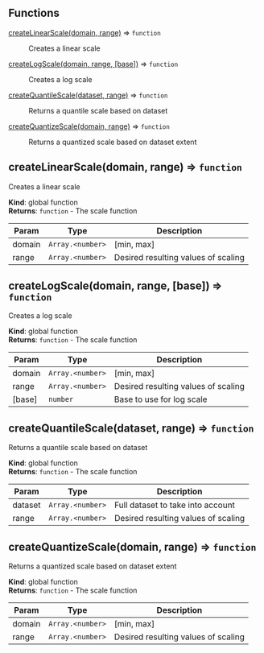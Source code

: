 ## Functions

<dl>
<dt><a href="#createLinearScale">createLinearScale(domain, range)</a> ⇒ <code>function</code></dt>
<dd><p>Creates a linear scale</p>
</dd>
<dt><a href="#createLogScale">createLogScale(domain, range, [base])</a> ⇒ <code>function</code></dt>
<dd><p>Creates a log scale</p>
</dd>
<dt><a href="#createQuantileScale">createQuantileScale(dataset, range)</a> ⇒ <code>function</code></dt>
<dd><p>Returns a quantile scale based on dataset</p>
</dd>
<dt><a href="#createQuantizeScale">createQuantizeScale(domain, range)</a> ⇒ <code>function</code></dt>
<dd><p>Returns a quantized scale based on dataset extent</p>
</dd>
</dl>

<a name="createLinearScale"></a>

## createLinearScale(domain, range) ⇒ <code>function</code>

Creates a linear scale

**Kind**: global function  
**Returns**: <code>function</code> - The scale function

| Param  | Type                              | Description                         |
| ------ | --------------------------------- | ----------------------------------- |
| domain | <code>Array.&lt;number&gt;</code> | [min, max]                          |
| range  | <code>Array.&lt;number&gt;</code> | Desired resulting values of scaling |

<a name="createLogScale"></a>

## createLogScale(domain, range, [base]) ⇒ <code>function</code>

Creates a log scale

**Kind**: global function  
**Returns**: <code>function</code> - The scale function

| Param  | Type                              | Description                         |
| ------ | --------------------------------- | ----------------------------------- |
| domain | <code>Array.&lt;number&gt;</code> | [min, max]                          |
| range  | <code>Array.&lt;number&gt;</code> | Desired resulting values of scaling |
| [base] | <code>number</code>               | Base to use for log scale           |

<a name="createQuantileScale"></a>

## createQuantileScale(dataset, range) ⇒ <code>function</code>

Returns a quantile scale based on dataset

**Kind**: global function  
**Returns**: <code>function</code> - The scale function

| Param   | Type                              | Description                         |
| ------- | --------------------------------- | ----------------------------------- |
| dataset | <code>Array.&lt;number&gt;</code> | Full dataset to take into account   |
| range   | <code>Array.&lt;number&gt;</code> | Desired resulting values of scaling |

<a name="createQuantizeScale"></a>

## createQuantizeScale(domain, range) ⇒ <code>function</code>

Returns a quantized scale based on dataset extent

**Kind**: global function  
**Returns**: <code>function</code> - The scale function

| Param  | Type                              | Description                         |
| ------ | --------------------------------- | ----------------------------------- |
| domain | <code>Array.&lt;number&gt;</code> | [min, max]                          |
| range  | <code>Array.&lt;number&gt;</code> | Desired resulting values of scaling |
